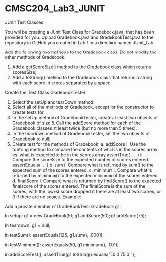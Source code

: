 # CMSC204_Lab3_JUNIT
JUnit Test Classes

You will be creating a JUnit Test Class for Gradebook.java, that has been provided for you.  Upload Gradebook.java and GradeBookTest.java to the repository in GitHub you created in Lab 1 in a directory named JUnit_Lab.

Add the following two methods to the Gradebook class.  Do not modify the other methods of Gradebook.
1.	Add a getScoreSize() method to the Gradebook class which returns scoresSize;
2.	Add a toString() method to the Gradebook class that returns a string with each score in scores separated by a space.

Create the Test Class GradebookTester.
1.	Select the setUp and tearDown method.
2.	Select all of the methods of Gradebook, except for the constructor to create tests for.
3.	In the setUp method of GradebookTester, create at least two objects of Gradebook of size 5.  Call the addScore method for each of the Gradebook classes at least twice (but no more than 5 times).
4.	In the teardown method of GradebookTester, set the two objects of Gradebook to null;
5.	Create test for the methods of Gradebook:
a.	addScore
i.	Use the toString method to compare the contents of what is in the scores array vs. what is expected to be in the scores array
assertTrue( . . .)
ii.	Compare the scoreSize to the expected number of scores entered.
assertEquals(. . .)
b.	 sum
i.	Compare what is returned by sum() to the expected sum of the scores entered.
c.	 minimum
i.	Compare what is returned by minimum() to the expected minimum of the scores entered.
d.	 finalScore
i.	Compare what is returned by finalScore() to the expected finalscore of the scores entered.
The finalScore is the sum of the scores, with the lowest score dropped if there are at least two scores, or 0 if there are no scores.
Example:

Add a private member of GradeBookTest:
	GradeBook g1;

In setup:
g1 = new GradeBook(5);
g1.addScore(50);
g1.addScore(75);

In teardown:
	g1 = null;

in testSum():
assertEquals(125, g1.sum(), .0001);

in testMinimum():
	assertEquals(50, g1.minimum(), .001);

in addScoreTest();
	assertTrue(g1.toString().equals(“50.0 75.0 ”);

